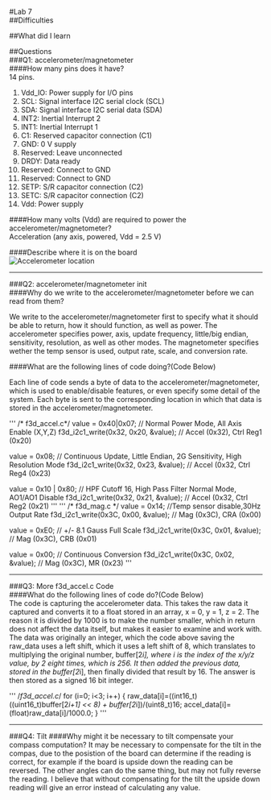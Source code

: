 #Lab 7  
##Difficulties  


##What did I learn  


##Questions  
###Q1: accelerometer/magnetometer  
####How many pins does it have?  
14 pins.
1. Vdd_IO:  Power supply for I/O pins
2. SCL: Signal interface I2C serial clock (SCL)
3. SDA: Signal interface I2C serial data (SDA) 
4. INT2: Inertial Interrupt 2
5. INT1: Inertial Interrupt 1
6. C1: Reserved capacitor connection (C1)
7. GND: 0 V supply
8. Reserved: Leave unconnected
9. DRDY: Data ready
10. Reserved: Connect to GND
11. Reserved: Connect to GND
12. SETP: S/R capacitor connection (C2)
13. SETC: S/R capacitor connection (C2)
14. Vdd: Power supply  

####How many volts (Vdd) are required to power the accelerometer/magnetometer?  
Acceleration (any axis, powered, Vdd = 2.5 V)

####Describe where it is on the board  
![Accelerometer location](https://github.iu.edu/mimccann/CS-Spring2017/blob/master/lab7/c335board.png)


---
###Q2: accelerometer/magnetometer init  
####Why do we write to the accelerometer/magnetometer before we can read from them?   

We write to the accelerometer/magnetometer first to specify what it should be able to return, how it should function, as well as power.  The accelerometer specifies power, axis, update frequency, little/big endian, sensitivity, resolution, as well as other modes.  The magnetometer specifies wether the temp sensor is used, output rate, scale, and conversion rate.

####What are the following lines of code doing?(Code Below)   

Each line of code sends a byte of data to the accelerometer/magnetometer, which is used to enable/disable features, or even specify some detail of the system.  Each byte is sent to the corresponding location in which that data is stored in the accelerometer/magnetometer.


'''
 /* f3d_accel.c*/
 value = 0x40|0x07;                 // Normal Power Mode, All Axis Enable (X,Y,Z)
 f3d_i2c1_write(0x32, 0x20, &value); // Accel (0x32), Ctrl Reg1 (0x20) 

 value = 0x08;              // Continuous Update, Little Endian, 2G Sensitivity, High Resolution Mode
 f3d_i2c1_write(0x32, 0x23, &value); // Accel (0x32, Ctrl Reg4  (0x23)

 value = 0x10 | 0x80;               // HPF Cutoff 16, High Pass Filter Normal Mode, AO1/AO1 Disable
 f3d_i2c1_write(0x32, 0x21, &value); // Accel (0x32, Ctrl Reg2  (0x21)
'''
'''
 /* f3d_mag.c */
 value = 0x14;                  //Temp sensor disable,30Hz Output Rate 
 f3d_i2c1_write(0x3C, 0x00,  &value); // Mag (0x3C), CRA (0x00) 

 value = 0xE0;                      // +/- 8.1 Gauss Full Scale
 f3d_i2c1_write(0x3C, 0x01, &value); // Mag (0x3C), CRB (0x01)

 value = 0x00;                      // Continuous Conversion
 f3d_i2c1_write(0x3C, 0x02, &value); // Mag (0x3C), MR  (0x23)
'''

---
###Q3: More f3d_accel.c Code   
####What do the following lines of code do?(Code Below)  
The code is capturing the accelerometer data.  This takes the raw data it captured and converts it to a float stored in an array, x = 0, y = 1, z = 2.  The reason it is divided by 1000 is to make the number smaller, which in return does not affect the data itself, but makes it easier to examine and work with.  The data was originally an integer, which the code above saving the raw_data uses a left shift, which it uses a left shift of 8, which translates to multiplying the original number, buffer[2*i], where i is the index of the x/y/z value, by 2 eight times, which is 256.  It then added the previous data, stored in the buffer[2*i], then finally divided that result by 16.  The answer is then stored as a signed 16 bit integer.

'''
/*f3d_accel.c*/
for (i=0; i<3; i++) {
  raw_data[i]=((int16_t)((uint16_t)buffer[2*i+1] << 8) + buffer[2*i])/(uint8_t)16;
  accel_data[i]=(float)raw_data[i]/1000.0;
}
'''

---
###Q4: Tilt
####Why might it be necessary to tilt compensate your compass computation?
It may be necessary to compensate for the tilt in the compas, due to the posistion of the board can determine if the reading is correct, for example if the board is upside down the reading can be reversed.  The other angles can do the same thing, but may not fully reverse the reading.  I believe that without compensating for the tilt the upside down reading will give an error instead of calculating any value.